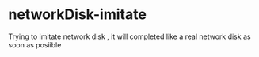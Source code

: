 # networkDisk-imitate

Trying to imitate network disk , it will completed like a real network disk as soon as posiible
